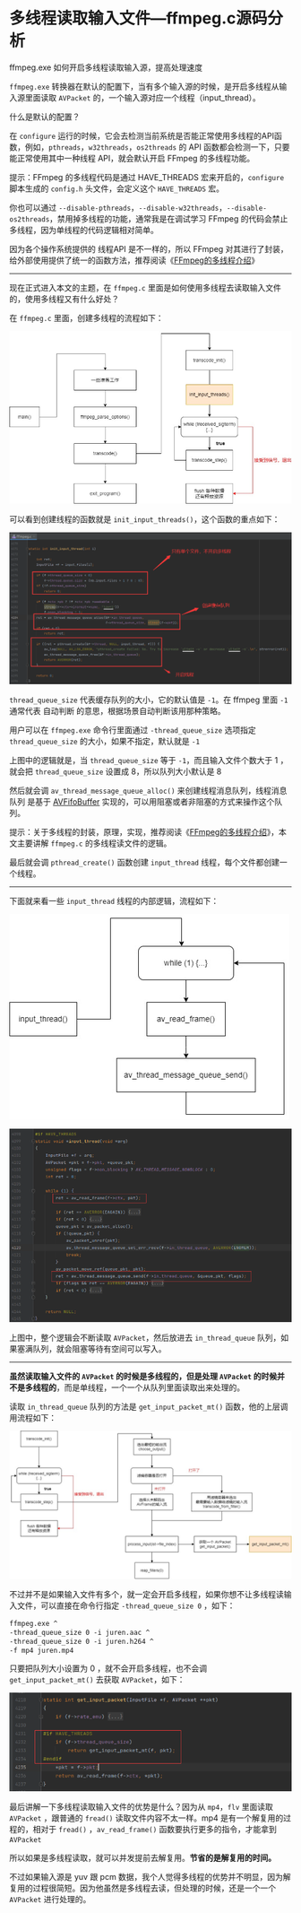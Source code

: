 # 多线程读取输入文件—ffmpeg.c源码分析

<div id="meta-description---">ffmpeg.exe 如何开启多线程读取输入源，提高处理速度</div>

`ffmpeg.exe` 转换器在默认的配置下，当有多个输入源的时候，是开启多线程从输入源里面读取 `AVPacket` 的，一个输入源对应一个线程（input_thread）。

什么是默认的配置？

在 `configure` 运行的时候，它会去检测当前系统是否能正常使用多线程的API函数，例如，`pthreads`，`w32threads`，`os2threads` 的 API 函数都会检测一下，只要能正常使用其中一种线程 API，就会默认开启 FFmpeg 的多线程功能。

提示：FFmpeg 的多线程代码是通过 HAVE_THREADS 宏来开启的，`configure` 脚本生成的 `config.h` 头文件，会定义这个 `HAVE_THREADS` 宏。

你也可以通过 `--disable-pthreads`，`--disable-w32threads`，`--disable-os2threads`，禁用掉多线程的功能，通常我是在调试学习 FFmpeg 的代码会禁止多线程，因为单线程的代码逻辑相对简单。

因为各个操作系统提供的 线程API 是不一样的，所以 FFmpeg 对其进行了封装，给外部使用提供了统一的函数方法，推荐阅读《[FFmpeg的多线程介绍](https://ffmpeg.xianwaizhiyin.net/api-ffmpeg/thread.html)》

----

现在正式进入本文的主题，在 `ffmpeg.c` 里面是如何使用多线程去读取输入文件的，使用多线程又有什么好处？

在 `ffmpeg.c` 里面，创建多线程的流程如下：

![0-1](multi_thread\0-1.jpg)

可以看到创建线程的函数就是 `init_input_threads()`，这个函数的重点如下：

![0-2](multi_thread\0-2.png)

`thread_queue_size` 代表缓存队列的大小，它的默认值是 `-1`。在 ffmpeg 里面 `-1` 通常代表 自动判断 的意思，根据场景自动判断该用那种策略。

用户可以在 `ffmpeg.exe` 命令行里面通过 `-thread_queue_size` 选项指定 `thread_queue_size` 的大小，如果不指定，默认就是 `-1`

上图中的逻辑就是，当 `thread_queue_size` 等于 `-1`，而且输入文件个数大于 1 ，就会把 `thread_queue_size` 设置成 8，所以队列大小默认是 8

然后就会调 `av_thread_message_queue_alloc()` 来创建线程消息队列，线程消息队列 是基于 [AVFifoBuffer](https://ffmpeg.xianwaizhiyin.net/api-ffmpeg/avfifobuffer.html) 实现的，可以用阻塞或者非阻塞的方式来操作这个队列。

提示：关于多线程的封装，原理，实现，推荐阅读《[FFmpeg的多线程介绍](https://ffmpeg.xianwaizhiyin.net/api-ffmpeg/thread.html)》，本文主要讲解 `ffmpeg.c` 的多线程读文件的逻辑。

最后就会调 `pthread_create()` 函数创建 `input_thread` 线程，每个文件都创建一个线程。

----

下面就来看一些 `input_thread` 线程的内部逻辑，流程如下：

![0-3](multi_thread\0-3.jpg)

![0-4](multi_thread\0-4.png)

上图中，整个逻辑会不断读取 `AVPacket`，然后放进去 `in_thread_queue` 队列，如果塞满队列，就会阻塞等待有空间可以写入。

---

**虽然读取输入文件的 `AVPacket` 的时候是多线程的，但是处理 `AVPacket` 的时候并不是多线程的**，而是单线程，一个一个从队列里面读取出来处理的。

读取  `in_thread_queue` 队列的方法是 `get_input_packet_mt()` 函数，他的上层调用流程如下：

![0-5](multi_thread\0-5.jpg)

不过并不是如果输入文件有多个，就一定会开启多线程，如果你想不让多线程读输入文件，可以直接在命令行指定 `-thread_queue_size 0` ，如下：

```
ffmpeg.exe ^
-thread_queue_size 0 -i juren.aac ^
-thread_queue_size 0 -i juren.h264 ^
-f mp4 juren.mp4
```

只要把队列大小设置为 0 ，就不会开启多线程，也不会调 `get_input_packet_mt()` 去获取 `AVPacket`，如下：

![0-6](multi_thread\0-6.png)

最后讲解一下多线程读取输入文件的优势是什么？因为从 `mp4`，`flv` 里面读取 `AVPacket` ，跟普通的 `fread()` 读取文件内容不太一样。mp4 是有一个解复用的过程的，相对于 `fread()` ，`av_read_frame()` 函数要执行更多的指令，才能拿到  `AVPacket` 

所以如果是多线程读取，就可以并发提前去解复用。**节省的是解复用的时间。** 

不过如果输入源是 yuv 跟 pcm 数据，我个人觉得多线程的优势并不明显，因为解复用的过程很简短。因为他虽然是多线程去读，但处理的时候，还是一个一个 `AVPacket` 进行处理的。



